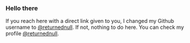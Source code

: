 ### Hello there
If you reach here with a direct link given to you, I changed my Github username to [@returnednull](https://github.com/returnednull).
If not, nothing to do here. You can check my profile [@returnednull](https://github.com/returnednull).


<!--
**orhancekic/orhancekic** is a ✨ _special_ ✨ repository because its `README.md` (this file) appears on your GitHub profile.

Here are some ideas to get you started:

- 🔭 I’m currently working on ...
- 🌱 I’m currently learning ...
- 👯 I’m looking to collaborate on ...
- 🤔 I’m looking for help with ...
- 💬 Ask me about ...
- 📫 How to reach me: ...
- 😄 Pronouns: ...
- ⚡ Fun fact: ...
-->
